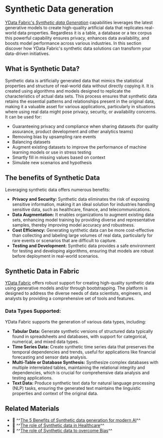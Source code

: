 # Synthetic Data generation

[YData Fabric's *Synthetic data Generation*](https://ydata.ai/products/synthetic_data) capabilities leverages the latest generative models to create 
high-quality artificial data that replicates real-world data properties. Regardless it is a table, a database or a tex corpus
this powerful capability ensures privacy, enhances data availability, and boosts model performance across various industries. 
In this section discover how YData Fabric's synthetic data solutions can transform your data-driven initiatives.

## What is Synthetic Data?
Synthetic data is artificially generated data that mimics the statistical properties and structure of real-world data
without directly copying it. It is created using algorithms and models designed to replicate the characteristics
of actual data sets. This process ensures that synthetic data retains the essential patterns and relationships present
in the original data, making it a valuable asset for various applications, particularly in situations where using real data
might pose privacy, security, or availability concerns. It can be used for:

- Guaranteeing privacy and compliance when sharing datasets (for quality assurance, product development and other analytics teams)
- Removing bias by upsampling rare events
- Balancing datasets
- Augment existing datasets to improve the performance of machine learning models or use in stress testing
- Smartly fill in missing values based on context
- Simulate new scenarios and hypothesis

## The benefits of Synthetic Data
Leveraging synthetic data offers numerous benefits:

- **Privacy and Security:** Synthetic data eliminates the risk of exposing sensitive information, making it an
ideal solution for industries handling sensitive data, such as healthcare, finance, and telecommunications.
- **Data Augmentation:** It enables organizations to augment existing data sets, enhancing model training by providing
diverse and representative samples, thereby improving model accuracy and robustness.
- **Cost Efficiency:** Generating synthetic data can be more cost-effective than collecting and labeling large volumes
of real data, particularly for rare events or scenarios that are difficult to capture.
- **Testing and Development:** Synthetic data provides a safe environment for testing and developing algorithms, 
ensuring that models are robust before deployment in real-world scenarios.

## Synthetic Data in Fabric
[YData Fabric](https://ydata.ai/products/fabric) offers robust support for creating high-quality synthetic data using 
generative models and/or through bootstrapping. 
The platform is designed to address the diverse needs of data scientists, engineers, and analysts by providing 
a comprehensive set of tools and features.

### Data Types Supported: 
YData Fabric supports the generation of various data types, including:

- **Tabular Data:** Generate synthetic versions of structured data typically found in spreadsheets and databases,
with support for categorical, numerical, and mixed data types.
- **Time Series Data:** Create synthetic time series data that preserves the temporal dependencies and trends, 
useful for applications like financial forecasting and sensor data analysis.
- **Multi-Table or Database Synthesis:** Synthesize complex databases with multiple interrelated tables,
maintaining the relational integrity and dependencies, which is crucial for comprehensive data analysis and testing
applications.
- **Text Data:** Produce synthetic text data for natural language processing (NLP) tasks, 
ensuring the generated text maintains the linguistic properties and context of the original data.

## Related Materials
- 📖 ^^[The 5 Benefits of Synthetic data generation for modern AI](https://ydata.ai/resources/top-5-benefits-of-synthetic-data-in-modern-ai)^^
- 📖 ^^[The role of Synthetic data in Healthcare](https://ydata.ai/resources/the-role-of-synthetic-data-in-healthcare-from-innovation-to-improved-diagnosis)^^
- 📖 ^^[The role of Synthetic data to overcome Bias](https://ydata.ai/resources/using-synthetic-data-to-overcome-bias-in-machine-learning)^^
